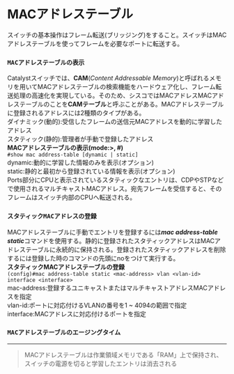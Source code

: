 # MACアドレステーブル
スイッチの基本操作はフレーム転送(ブリッジング)をすること。スイッチはMACアドレステーブルを使ってフレームを必要なポートに転送する。

### `MACアドレステーブルの表示`
Catalystスイッチでは、**CAM**(*Content Addressable Memory*)と呼ばれるメモリを用いてMACアドレステーブルの検索機能をハードウェア化し、フレーム転送処理の高速化を実現している。そのため、シスコではMACアドレスMACアドレステーブルのことを**CAMテーブル**と呼ぶことがある。MACアドレステーブルに登録されるアドレスには2種類のタイプがある。  
ダイナミック(動的):受信したフレームの送信元MACアドレスを動的に学習したアドレス  
スタティック(静的):管理者が手動で登録したアドレス  
**MACアドレステーブルの表示(mode:>, #)**  
`#show mac address-table [dynamic | static]`  
dynamic:動的に学習した情報のみを表示(オプション)  
static:静的と最初から登録されている情報を表示(オプション)  
Ports部分にCPUと表示されているスタティックなエントリは、CDPやSTPなどで使用されるマルチキャストMACアドレス。宛先フレームを受信すると、そのフレームはスイッチ内部のCPUへ転送される。

### `スタティックMACアドレスの登録`
MACアドレステーブルに手動でエントリを登録するには***mac address-table static***コマンドを使用する。静的に登録されたスタティックアドレスはMACアドレステーブルに永続的に保持される。登録されたスタティックアドレスを削除するには登録した時のコマンドの先頭にnoをつけて実行する。  
**スタティックMACアドレステーブルの登録**  
`(config)#mac address-table static <mac-address> vlan <vlan-id> interface <interface>`  
mac-address:登録するユニキャストまたはマルチキャストアドレスMACアドレスを指定  
vlan-id:ポートに対応付けるVLANの番号を1 ~ 4094の範囲で指定  
interface:MACアドレスに対応付けるポートを指定

### `MACアドレステーブルのエージングタイム`

---
> MACアドレステーブルは作業領域メモリである「RAM」上で保持され、スイッチの電源を切ると学習したエントリは消去される
